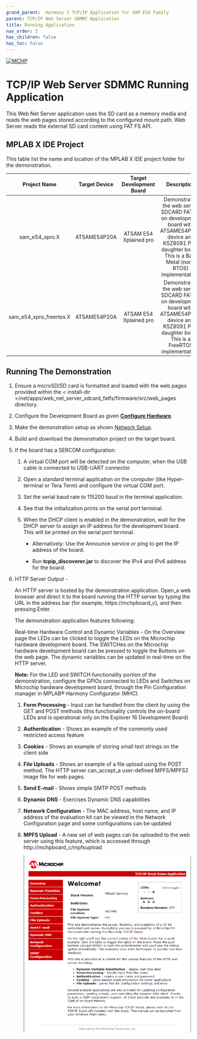 ```yaml
---
grand_parent:  Harmony 3 TCP/IP Application for SAM E5X Family
parent: TCP/IP Web Server SDMMC Application
title: Running Application
nav_order: 3
has_children: false
has_toc: false
---
```

[![MCHP](https://www.microchip.com/ResourcePackages/Microchip/assets/dist/images/logo.png)](https://www.microchip.com)

# TCP/IP Web Server SDMMC Running Application
This Web Net Server application uses the SD card as a memory media and reads the web pages stored according to the configured mount path. Web Server reads the external SD card content using FAT FS API.

## MPLAB X IDE Project
This table list the name and location of the MPLAB X IDE project folder for the demonstration.

|Project Name|  Target Device|  Target Development Board | Description  |
|:-------------:|:---------:|:---------:|:---------:|
|sam_e54_xpro.X | ATSAME54P20A | ATSAM E54 Xplained pro  |Demonstrates the web server SDCARD FAT FS on development board with ATSAME54P20A device and KSZ8091 PHY daughter board. This is a Bare Metal (non-RTOS) implementation.   |
|sam_e54_xpro_freertos.X | ATSAME54P20A | ATSAM E54 Xplained pro  |Demonstrates the web server SDCARD FAT FS on development board with ATSAME54P20A device and KSZ8091 PHY daughter board. This is a FreeRTOS implementation.   |


## Running The Demonstration

1. Ensure a microSD/SD card is formatted and loaded with the web pages provided within the < install-dir >/net/apps/web_net_server_sdcard_fatfs/firmware/src/web_pages directory.

2. Configure the Development Board as given  **[Configure Hardware](readme_hardware_configuration.md)**.

2. Make the demonstration setup as shown [Network Setup](../../readme.md).

3. Build and download the demonstration project on the target board.

4. If the board has a SERCOM configuration:

    1. A virtual COM port will be detected on the computer, when the USB cable is connected to USB-UART connector.

    2. Open a standard terminal application on the computer (like Hyper-terminal or Tera Term) and configure the virtual COM port.

    3. Set the serial baud rate to 115200 baud in the terminal application.

    4. See that the initialization prints on the serial port terminal.

    5. When the DHCP client is enabled in the demonstration, wait for the DHCP server to assign an IP address for the development board. This will be printed on the serial port terminal.

		* Alternatively: Use the Announce service or ping to get the IP address of the board.

        * Run **tcpip_discoverer.jar** to discover the IPv4 and IPv6 address for the board.

6. HTTP Server Output -

    An HTTP server is hosted by the demonstration application. Open_a web browser and direct it to the board running the HTTP server by typing the URL in the address bar (for example, https://mchpboard_c), and then pressing Enter. 

    The demonstration application features following: 

    Real-time Hardware Control and Dynamic Variables - On the Overview page the LEDs can be clicked to toggle the LEDs on the Microchip hardware development board. The SWITCHes on the Microchip hardware development board can be pressed to toggle the Buttons on the web page. The dynamic variables can be updated in real-time on the HTTP server. 

    **Note:**  For the LED and SWITCH functionality portion of the demonstration, configure the GPIOs connected to LEDs and Switches on Microchip hardware development board, through the Pin Configuration manager in MPLAB® Harmony Configurator (MHC).  

    1. **Form Processing** - Input can be handled from the client by using the GET and POST methods (this functionality controls the on-board LEDs and is operational only on the Explorer 16 Development Board)

    2. **Authentication** - Shows an example of the commonly used restricted access feature 
    
    3. **Cookies** - Shows an example of storing small text strings on the client side 

    4. **File Uploads** - Shows an example of a file upload using the POST method. The HTTP server can_accept_a user-defined MPFS/MPFS2 image file for web pages. 
    
    5. **Send E-mail** - Shows simple SMTP POST methods 

    6. **Dynamic DNS** - Exercises Dynamic DNS capabilities 
    
    7. **Network Configuration** - The MAC address, host name, and IP address of the evaluation kit can be viewed in the Network Configuration page and some configurations can be updated 
    
    8. **MPFS Upload** - A new set of web pages can be uploaded to the web server using this feature, which is accessed through http://mchpboard_c/mpfsupload 

        ![tcpip_web_sdcard_server_project](images/sdcard_fs_run_welcome_screen.png)
